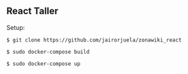 ## React Taller

Setup:

```
$ git clone https://github.com/jairorjuela/zonawiki_react

$ sudo docker-compose build

$ sudo docker-compose up

```
